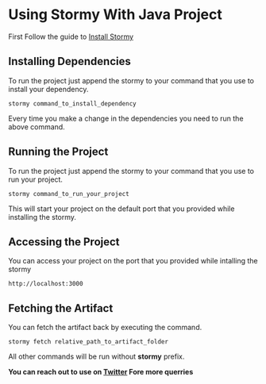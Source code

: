# Using Stormy With Java Project

First Follow the guide to [Install Stormy](./installation.md)

## Installing Dependencies

To run the project just append the stormy to your command that you use to install your dependency.

```
stormy command_to_install_dependency
```

Every time you make a change in the dependencies you need to run the above command.

## Running the Project

To run the project just append the stormy to your command that you use to run your project.

```
stormy command_to_run_your_project
```

This will start your project on the default port that you provided while installing the stormy.

## Accessing the Project

You can access your project on the port that you provided while intalling the stormy
```
http://localhost:3000
```

## Fetching the Artifact
You can fetch the artifact back by executing the command.
```
stormy fetch relative_path_to_artifact_folder
```

All other commands will be run without **stormy** prefix.

**You can reach out to use on [Twitter](https://twitter.com/AppStormy) Fore more querries**

